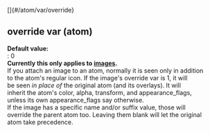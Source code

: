[]{#/atom/var/override}    
## override var (atom)    
**Default value:**    
:   0    
**Currently this only applies to [images](/ref/image/image.md).**    
If you attach an image to an atom, normally it is seen only in addition    
to the atom\'s regular icon. If the image\'s override var is 1, it will    
be seen *in place of* the original atom (and its overlays). It will    
inherit the atom\'s color, alpha, transform, and appearance_flags,    
unless its own appearance_flags say otherwise.    
If the image has a specific name and/or suffix value, those will    
override the parent atom too. Leaving them blank will let the original    
atom take precedence.  